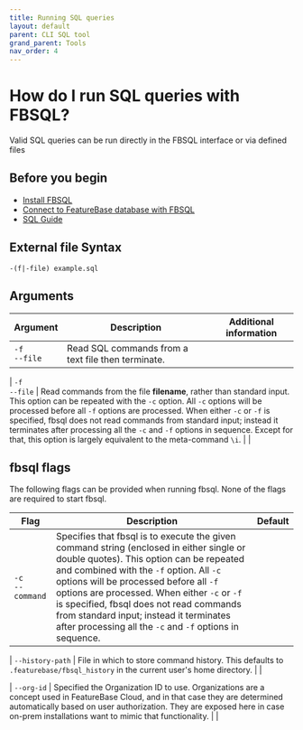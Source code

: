 ```yaml
---
title: Running SQL queries
layout: default
parent: CLI SQL tool
grand_parent: Tools
nav_order: 4
---
```


# How do I run SQL queries with FBSQL?

Valid SQL queries can be run directly in the FBSQL interface or via defined files

## Before you begin

* [Install FBSQL](/docs/tools/fbsql/fbsql-install)
* [Connect to FeatureBase database with FBSQL](/docs/tools/fbsql/fbsql-connect-db)
* [SQL Guide](/docs/sql-guide/sql-guide-home)

## External file Syntax

```
-(f|-file) example.sql
```

## Arguments

| Argument | Description | Additional information |
|---|---|---|
| `-f`<br/>`--file` | Read SQL commands from a text file then terminate. |  |


| `-f`<br>`--file` | Read commands from the file **filename**, rather than standard input.
This option can be repeated with the `-c` option.
All `-c` options will be processed before all `-f` options are processed.
When either `-c` or `-f` is specified, fbsql does not read commands from standard input;
instead it terminates after processing all the `-c` and `-f` options in sequence.
Except for that, this option is largely equivalent to the meta-command `\i`. | |


## fbsql flags

The following flags can be provided when running fbsql. None of the flags are required to start fbsql.



| Flag | Description | Default |
|---|---|---|
| `-c`<br>`--command` | Specifies that fbsql is to execute the given command string (enclosed in either single or double quotes). This option can be repeated and combined with the `-f` option. All `-c` options will be processed before all `-f` options are processed. When either `-c` or `-f` is specified, fbsql does not read commands from standard input; instead it terminates after processing all the `-c` and `-f` options in sequence. | |



| `--history-path` | File in which to store command history. This defaults to `.featurebase/fbsql_history` in the current user's home directory. | |




| `--org-id` | Specified the Organization ID to use. Organizations are a concept used in FeatureBase Cloud, and in that case they are determined automatically based on user authorization. They are exposed here in case on-prem installations want to mimic that functionality. | |
